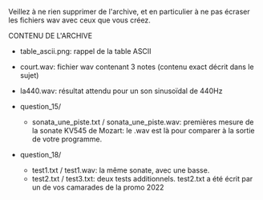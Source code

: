 Veillez à ne rien supprimer de l'archive, et en particulier à ne pas écraser les fichiers
wav avec ceux que vous créez.

CONTENU DE L'ARCHIVE
- table_ascii.png: rappel de la table ASCII
- court.wav: fichier wav contenant 3 notes (contenu exact décrit dans le sujet)
- la440.wav: résultat attendu pour un son sinusoïdal de 440Hz

- question_15/
  + sonata_une_piste.txt / sonata_une_piste.wav: premières mesure de la sonate KV545
    de Mozart: le .wav est là pour comparer à la sortie de votre programme.

- question_18/
  + test1.txt / test1.wav: la même sonate, avec une basse. 
  + test2.txt / test3.txt: deux tests additionnels. test2.txt a été écrit par un
    de vos camarades de la promo 2022
